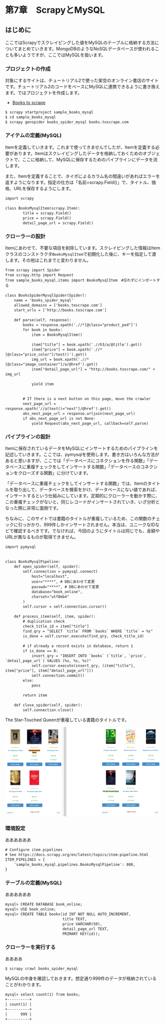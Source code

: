 # 第7章　ScrapyとMySQL

## はじめに

ここではScrapyでスクレイピングした値をMySQLのテーブルに格納する方法についてまとめていきます。MongoDBのようなNoSQLデータベースが使われることも多いようですが、ここではMySQLを扱います。

### プロジェクトの作成

対象にするサイトは、チュートリアル2で使った架空のオンライン書店のサイトです。チュートリアル2のコードをベースにMySQLに連携できるように書き換えます。ではプロジェクトを作成します。

* [Books to scrape](http://books.toscrape.com/)

```text
$ scrapy startproject sample_books_mysql
$ cd sample_books_mysql
$ scrapy genspider books_spider_mysql books.toscrape.com
```

### アイテムの定義\(MySQL\)

Itemを定義していきます。これまで使ってきませんでしたが、Itemを定義する必要があります。Itemはスクレイピングしたデータを格納しておくためのオブジェクトで、ここに格納して、MySQLに保存するためのパイプラインにデータを流します。

また、Itemを定義することで、タイポによるカラム名の間違いがあればエラーを返すようになります。指定の仕方は「名前=scrapy.Field\(\)」で、タイトル、価格、URLを保存するようにします。

```text
import scrapy

class BooksMysqlItem(scrapy.Item):
        title = scrapy.Field()
        price = scrapy.Field()
        detail_page_url = scrapy.Field()
```

### クローラーの設計

Itemにあわせて、不要な項目を削除しています。スクレイピングした情報はItemクラスのコンストラクタ`BooksMysqlItem`で初期化した後に、キーを指定して渡します。その他はこれまでと変わりません。

```text
from scrapy import Spider
from scrapy.http import Request
from sample_books_mysql.items import BooksMysqlItem　#忘れずにインポートする

class BooksSpiderMysqlSpider(Spider):
    name = 'books_spider_mysql'
    allowed_domains = ['books.toscrape.com']
    start_urls = ['http://books.toscrape.com']

    def parse(self, response):
        books = response.xpath('.//*[@class="product_pod"]')
        for book in books:
            item = BooksMysqlItem()

            item["title"] = book.xpath('.//h3/a/@title').get()
            item["price"] = book.xpath('.//*[@class="price_color"]/text()').get()
            img_url = book.xpath('.//*[@class="image_container"]/a/@href').get()
            item["detail_page_url"] = "http://books.toscrape.com/" + img_url

            yield item


        # If there is a next button on this page, move the crawler
        next_page_url = response.xpath('//a[text()="next"]/@href').get()
        abs_next_page_url = response.urljoin(next_page_url)
        if abs_next_page_url is not None:
            yield Request(abs_next_page_url, callback=self.parse)
```

### パイプラインの設計

Itemに保存されているデータをMySQLにインサートするためのパイプラインを記述していきます。ここでは、pymysqlを使用します。書き方はいろんな方法があると思いますが、ここでは「データベースにコネクションを作る関数」「データベースに重複チェックをしてインサートする関数」「データベースのコネクションをクローズする関数」に分けています。

「データベースに重複チェックをしてインサートする関数」では、Itemのタイトルを取り出して、データベースを検索をかけ、データベースにない値であれば、インサートするという仕組みにしています。定期的にクローラーを動かす際に、この重複チェックがないと、同じレコードがインサートされていき、いざ分析となった際に非常に面倒です。

ちなみに、このサイトでは書籍のタイトルが重複しているため、この関数のチェックに引っかかり、999件しかインサートされません。本当は、ユニークなIDなどで確認するべきです。でなければ、今回のようにタイトルは同じでも、金額やURLが異なるものが取得できません。

```text
import pymysql


class BooksMysqlPipeline:
    def open_spider(self, spider):
        self.connection = pymysql.connect(
            host="localhost",
            user="****", # DBにあわせて変更
            passwd="****", # DBにあわせて変更
            database="book_online",
            charset="utf8mb4"
        )
        self.cursor = self.connection.cursor()

    def process_item(self, item, spider):
        # duplication check
        check_title_id = item["title"]
        find_qry = "SELECT `title` FROM `books` WHERE `title` = %s"
        is_done = self.cursor.execute(find_qry, check_title_id)

        # if already a record exists in database, return 1
        if is_done == 0:
            insert_qry = "INSERT INTO `books` (`title`, `price`, `detail_page_url`) VALUES (%s, %s, %s)"
            self.cursor.execute(insert_qry, (item["title"], item["price"], item["detail_page_url"]))
            self.connection.commit()
        else:
            pass

        return item

    def close_spider(self, spider):
        self.connection.close()
```

The Star-Touched Queenが重複している書籍のタイトルです。

![Title duplication](.gitbook/assets/sukurnshotto-2020-05-24-45010png.png)

### 環境設定

ああああああ

```text
# Configure item pipelines
# See https://docs.scrapy.org/en/latest/topics/item-pipeline.html
ITEM_PIPELINES = {
    'sample_books_mysql.pipelines.BooksMysqlPipeline': 800,
}
```

### テーブルの定義\(MySQL\)

ああああああ

```text
mysql> CREATE DATABASE book_online;
mysql> USE book_online;
mysql> CREATE TABLE books(id INT NOT NULL AUTO_INCREMENT,
                          title TEXT,
                          price VARCHAR(50),
                          detail_page_url TEXT,
                          PRIMARY KEY(id));
```

### クローラーを実行する

ああああ

```text
$ scrapy crawl books_spider_mysql
```

MySQLの中身を確認しておきます。想定通り999件のデータが格納されていることがわかります。

```text
mysql> select count(1) from books;
+----------+
| count(1) |
+----------+
|      999 |
+----------+
```

